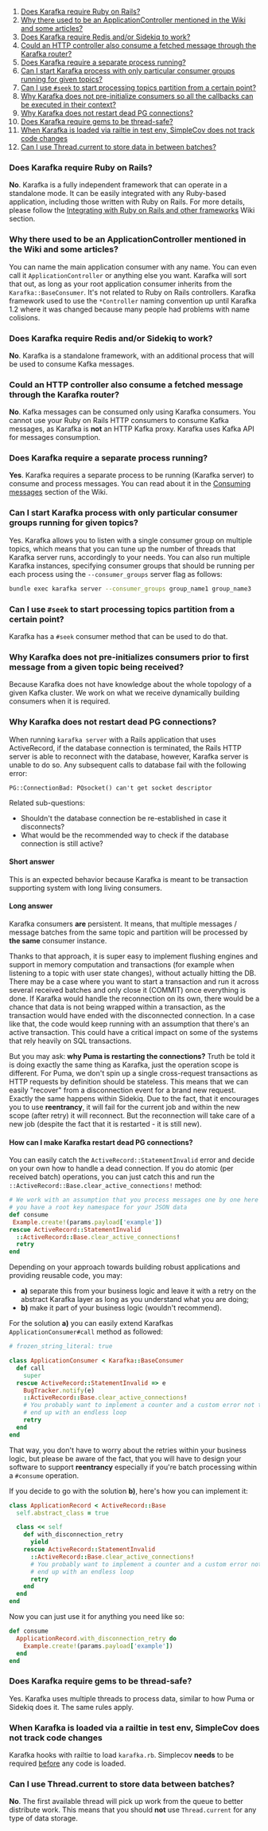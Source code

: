 1. [Does Karafka require Ruby on Rails?](#does-karafka-require-ruby-on-rails)
2. [Why there used to be an ApplicationController mentioned in the Wiki and some articles?](#why-there-used-to-be-an-applicationcontroller-mentioned-in-the-wiki-and-some-articles)
3. [Does Karafka require Redis and/or Sidekiq to work?](#does-karafka-require-redis-andor-sidekiq-to-work)
4. [Could an HTTP controller also consume a fetched message through the Karafka router?](#could-an-http-controller-also-consume-a-fetched-message-through-the-karafka-router)
5. [Does Karafka require a separate process running?](#does-karafka-require-a-separate-process-running)
6. [Can I start Karafka process with only particular consumer groups running for given topics?](#can-i-start-karafka-process-with-only-particular-consumer-groups-running-for-given-topics)
7. [Can I use ```#seek``` to start processing topics partition from a certain point?](#can-i-use-seek-to-start-processing-topics-partition-from-a-certain-point)
8. [Why Karafka does not pre-initialize consumers so all the callbacks can be executed in their context?](#why-karafka-does-not-pre-initialize-consumers-so-all-the-callbacks-can-be-executed-in-their-context)
9. [Why Karafka does not restart dead PG connections?](#why-karafka-does-not-restart-dead-pg-connections)
10. [Does Karafka require gems to be thread-safe?](#does-karafka-require-gems-to-be-thread-safe)
11. [When Karafka is loaded via railtie in test env, SimpleCov does not track code changes](#when-karafka-is-loaded-via-a-railtie-in-test-env-simplecov-does-not-track-code-changes)
12. [Can I use Thread.current to store data in between batches?](#tba)

### Does Karafka require Ruby on Rails?

**No**. Karafka is a fully independent framework that can operate in a standalone mode. It can be easily integrated with any Ruby-based application, including those written with Ruby on Rails. For more details, please follow the [Integrating with Ruby on Rails and other frameworks](https://github.com/karafka/karafka/wiki/Integrating-with-Ruby-on-Rails-and-other-frameworks) Wiki section.

### Why there used to be an ApplicationController mentioned in the Wiki and some articles?

You can name the main application consumer with any name. You can even call it ```ApplicationController``` or anything else you want. Karafka will sort that out, as long as your root application consumer inherits from the ```Karafka::BaseConsumer```. It's not related to Ruby on Rails controllers. Karafka framework used to use the ```*Controller``` naming convention up until Karafka 1.2 where it was changed because many people had problems with name colisions.

### Does Karafka require Redis and/or Sidekiq to work?

**No**. Karafka is a standalone framework, with an additional process that will be used to consume Kafka messages.

### Could an HTTP controller also consume a fetched message through the Karafka router?

**No**. Kafka messages can be consumed only using Karafka consumers. You cannot use your Ruby on Rails HTTP consumers to consume Kafka messages, as Karafka is **not** an HTTP Kafka proxy. Karafka uses Kafka API for messages consumption.

### Does Karafka require a separate process running?

**Yes**. Karafka  requires a separate process to be running (Karafka server) to consume and process messages. You can read about it in the [Consuming messages](https://github.com/karafka/karafka/wiki/Consuming-messages) section of the Wiki.

### Can I start Karafka process with only particular consumer groups running for given topics?

Yes. Karafka allows you to listen with a single consumer group on multiple topics, which means that you can tune up the number of threads that Karafka server runs, accordingly to your needs. You can also run multiple Karafka instances, specifying consumer groups that should be running per each process using the ```--consumer_groups``` server flag as follows:

```bash
bundle exec karafka server --consumer_groups group_name1 group_name3
```

### Can I use ```#seek``` to start processing topics partition from a certain point?

Karafka has a ```#seek``` consumer method that can be used to do that.

### Why Karafka does not pre-initializes consumers prior to first message from a given topic being received?

Because Karafka does not have knowledge about the whole topology of a given Kafka cluster. We work on what we receive dynamically building consumers when it is required.

### Why Karafka does not restart dead PG connections?

When running `karafka server` with a Rails application that uses ActiveRecord, if the database connection is terminated, the Rails HTTP server is able to reconnect with the database, however, Karafka server is unable to do so. Any subsequent calls to database fail with the following error:

```
PG::ConnectionBad: PQsocket() can't get socket descriptor
```

Related sub-questions:

-  Shouldn't the database connection be re-established in case it disconnects?
- What would be the recommended way to check if the database connection is still active?

#### Short answer

This is an expected behavior because Karafka is meant to be transaction supporting system with long living consumers.

#### Long answer

Karafka consumers **are** persistent. It means, that multiple messages / message batches from the same topic and partition will be processed by **the same** consumer instance.

Thanks to that approach, it is super easy to implement flushing engines and support in memory computation and transactions (for example when listening to a topic with user state changes), without actually hitting the DB. There may be a case where you want to start a transaction and run it across several received batches and only close it (COMMIT) once everything is done. If Karafka would handle the reconnection on its own, there would be a chance that data is not being wrapped within a transaction, as the transaction would have ended with the disconnected connection. In a case like that, the code would keep running with an assumption that there's an active transaction. This could have a critical impact on some of the systems that rely heavily on SQL transactions.

But you may ask: **why Puma is restarting the connections?** Truth be told it is doing exactly the same thing as Karafka, just the operation scope is different. For Puma, we don't spin up a single cross-request transactions as HTTP requests by definition should be stateless. This means that we can easily "recover" from a disconnection event for a brand new request. Exactly the same happens within Sidekiq. Due to the fact, that it encourages you to use **reentrancy**, it will fail for the current job and within the new scope (after retry) it will reconnect. But the reconnection will take care of a new job (despite the fact that it is restarted - it is still new).

#### How can I make Karafka restart dead PG connections?

You can easily catch the ```ActiveRecord::StatementInvalid``` error and decide on your own how to handle a dead connection. If you do atomic (per received batch) operations, you can just catch this and run the `::ActiveRecord::Base.clear_active_connections!` method:

```ruby
# We work with an assumption that you process messages one by one here and that
# you have a root key namespace for your JSON data
def consume
 Example.create!(params.payload['example'])
rescue ActiveRecord::StatementInvalid
  ::ActiveRecord::Base.clear_active_connections!
  retry
end
```

Depending on your approach towards building robust applications and providing reusable code, you may:

- **a)** separate this from your business logic and leave it with a retry on the abstract Karafka layer as long as you understand what you are doing;
- **b)** make it part of your business logic (wouldn't recommend).

For the solution **a)** you can easily extend Karafkas ``ApplicationConsumer#call`` method as followed:

```ruby
# frozen_string_literal: true

class ApplicationConsumer < Karafka::BaseConsumer
  def call
    super
  rescue ActiveRecord::StatementInvalid => e
    BugTracker.notify(e)
    ::ActiveRecord::Base.clear_active_connections!
    # You probably want to implement a counter and a custom error not to
    # end up with an endless loop
    retry
  end
end
```

That way, you don't have to worry about the retries within your business logic, but please be aware of the fact, that you will have to design your software to support **reentrancy** especially if you're batch processing within a `#consume` operation.

If you decide to go with the solution **b)**, here's how you can implement it:

```ruby
class ApplicationRecord < ActiveRecord::Base
  self.abstract_class = true

  class << self
    def with_disconnection_retry
      yield
    rescue ActiveRecord::StatementInvalid
      ::ActiveRecord::Base.clear_active_connections!
      # You probably want to implement a counter and a custom error not to
      # end up with an endless loop
      retry
    end
  end
end
```

Now you can just use it for anything you need like so:

```ruby
def consume
  ApplicationRecord.with_disconnection_retry do
    Example.create!(params.payload['example'])
  end
end
```

### Does Karafka require gems to be thread-safe?

Yes. Karafka uses multiple threads to process data, similar to how Puma or Sidekiq does it. The same rules apply.

### When Karafka is loaded via a railtie in test env, SimpleCov does not track code changes

Karafka hooks with railtie to load `karafka.rb`. Simplecov **needs** to be required [before](https://github.com/simplecov-ruby/simplecov#getting-started=) any code is loaded.

### Can I use Thread.current to store data between batches?

**No**. The first available thread will pick up work from the queue to better distribute work. This means that you should **not** use `Thread.current` for any type of data storage.

